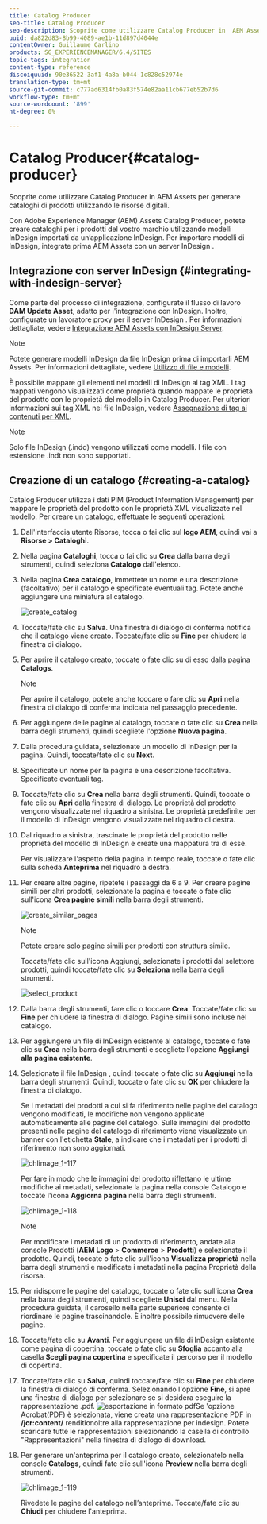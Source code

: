 ```yaml
---
title: Catalog Producer
seo-title: Catalog Producer
seo-description: Scoprite come utilizzare Catalog Producer in  AEM Assets per generare cataloghi di prodotti utilizzando le risorse digitali.
uuid: da822d83-8b99-4089-ae1b-11d897d4044e
contentOwner: Guillaume Carlino
products: SG_EXPERIENCEMANAGER/6.4/SITES
topic-tags: integration
content-type: reference
discoiquuid: 90e36522-3af1-4a8a-b044-1c828c52974e
translation-type: tm+mt
source-git-commit: c777ad6314fb0a83f574e82aa11cb677eb52b7d6
workflow-type: tm+mt
source-wordcount: '899'
ht-degree: 0%

---
```



# Catalog Producer{#catalog-producer}

Scoprite come utilizzare Catalog Producer in  AEM Assets per generare cataloghi di prodotti utilizzando le risorse digitali.

Con Adobe Experience Manager (AEM) Assets Catalog Producer, potete creare cataloghi per i prodotti del vostro marchio utilizzando  modelli InDesign importati da un’applicazione  InDesign. Per importare  modelli di InDesign, integrate prima  AEM Assets con un server InDesign .

## Integrazione con  server InDesign {#integrating-with-indesign-server}

Come parte del processo di integrazione, configurate il flusso di lavoro **DAM Update Asset**, adatto per l&#39;integrazione con  InDesign. Inoltre, configurate un lavoratore proxy per il server InDesign . Per informazioni dettagliate, vedere [Integrazione  AEM Assets con  InDesign Server](/help/assets/indesign.md).

>[!NOTE]
>
>Potete generare modelli  InDesign da file  InDesign prima di importarli  AEM Assets. Per informazioni dettagliate, vedere [Utilizzo di file e modelli](https://helpx.adobe.com/indesign/using/files-templates.html).
>
>È possibile mappare gli elementi nei modelli di InDesign  ai tag XML. I tag mappati vengono visualizzati come proprietà quando mappate le proprietà del prodotto con le proprietà del modello in Catalog Producer. Per ulteriori informazioni sui tag XML nei file  InDesign, vedere [Assegnazione di tag ai contenuti per XML](https://helpx.adobe.com/indesign/using/tagging-content-xml.html).

>[!NOTE]
>
>Solo  file InDesign (.indd) vengono utilizzati come modelli. I file con estensione .indt non sono supportati.

## Creazione di un catalogo {#creating-a-catalog}

Catalog Producer utilizza i dati PIM (Product Information Management) per mappare le proprietà del prodotto con le proprietà XML visualizzate nel modello. Per creare un catalogo, effettuate le seguenti operazioni:

1. Dall&#39;interfaccia utente Risorse, tocca o fai clic sul **logo AEM**, quindi vai a **Risorse > Cataloghi**.
1. Nella pagina **Cataloghi**, tocca o fai clic su **Crea** dalla barra degli strumenti, quindi seleziona **Catalogo** dall&#39;elenco.
1. Nella pagina **Crea catalogo**, immettete un nome e una descrizione (facoltativo) per il catalogo e specificate eventuali tag. Potete anche aggiungere una miniatura al catalogo.

   ![create_catalog](assets/create_catalog.png)

1. Toccate/fate clic su **Salva**. Una finestra di dialogo di conferma notifica che il catalogo viene creato. Toccate/fate clic su **Fine** per chiudere la finestra di dialogo.
1. Per aprire il catalogo creato, toccate o fate clic su di esso dalla pagina **Catalogs**.

   >[!NOTE]
   >
   >Per aprire il catalogo, potete anche toccare o fare clic su **Apri** nella finestra di dialogo di conferma indicata nel passaggio precedente.

1. Per aggiungere delle pagine al catalogo, toccate o fate clic su **Crea** nella barra degli strumenti, quindi scegliete l&#39;opzione **Nuova pagina**.
1. Dalla procedura guidata, selezionate un modello di InDesign  per la pagina. Quindi, toccate/fate clic su **Next**.
1. Specificate un nome per la pagina e una descrizione facoltativa. Specificate eventuali tag.
1. Toccate/fate clic su **Crea** nella barra degli strumenti. Quindi, toccate o fate clic su **Apri** dalla finestra di dialogo. Le proprietà del prodotto vengono visualizzate nel riquadro a sinistra. Le proprietà predefinite per il modello di InDesign  vengono visualizzate nel riquadro di destra.
1. Dal riquadro a sinistra, trascinate le proprietà del prodotto nelle proprietà del modello di InDesign  e create una mappatura tra di esse.

   Per visualizzare l&#39;aspetto della pagina in tempo reale, toccate o fate clic sulla scheda **Anteprima** nel riquadro a destra.

1. Per creare altre pagine, ripetete i passaggi da 6 a 9. Per creare pagine simili per altri prodotti, selezionate la pagina e toccate o fate clic sull&#39;icona **Crea pagine simili** nella barra degli strumenti.

   ![create_similar_pages](assets/create_similar_pages.png)

   >[!NOTE]
   >
   >Potete creare solo pagine simili per prodotti con struttura simile.

   Toccate/fate clic sull&#39;icona Aggiungi, selezionate i prodotti dal selettore prodotti, quindi toccate/fate clic su **Seleziona** nella barra degli strumenti.

   ![select_product](assets/select_product.png)

1. Dalla barra degli strumenti, fare clic o toccare **Crea**. Toccate/fate clic su **Fine** per chiudere la finestra di dialogo. Pagine simili sono incluse nel catalogo.
1. Per aggiungere un file di InDesign  esistente al catalogo, toccate o fate clic su **Crea** nella barra degli strumenti e scegliete l&#39;opzione **Aggiungi alla pagina esistente**.
1. Selezionate il file InDesign , quindi toccate o fate clic su **Aggiungi** nella barra degli strumenti. Quindi, toccate o fate clic su **OK** per chiudere la finestra di dialogo.

   Se i metadati dei prodotti a cui si fa riferimento nelle pagine del catalogo vengono modificati, le modifiche non vengono applicate automaticamente alle pagine del catalogo. Sulle immagini del prodotto presenti nelle pagine del catalogo di riferimento viene visualizzato un banner con l&#39;etichetta **Stale**, a indicare che i metadati per i prodotti di riferimento non sono aggiornati.

   ![chlimage_1-117](assets/chlimage_1-117.png)

   Per fare in modo che le immagini del prodotto riflettano le ultime modifiche ai metadati, selezionate la pagina nella console Catalogo e toccate l&#39;icona **Aggiorna pagina** nella barra degli strumenti.

   ![chlimage_1-118](assets/chlimage_1-118.png)

   >[!NOTE]
   >
   >Per modificare i metadati di un prodotto di riferimento, andate alla console Prodotti (**AEM Logo** > **Commerce** > **Prodotti**) e selezionate il prodotto. Quindi, toccate o fate clic sull&#39;icona **Visualizza proprietà** nella barra degli strumenti e modificate i metadati nella pagina Proprietà della risorsa.

1. Per ridisporre le pagine del catalogo, toccate o fate clic sull&#39;icona **Crea** nella barra degli strumenti, quindi scegliete **Unisci** dal menu. Nella procedura guidata, il carosello nella parte superiore consente di riordinare le pagine trascinandole. È inoltre possibile rimuovere delle pagine.

1. Toccate/fate clic su **Avanti**. Per aggiungere un file di InDesign  esistente come pagina di copertina, toccate o fate clic su **Sfoglia** accanto alla casella **Scegli pagina copertina** e specificate il percorso per il modello di copertina.
1. Toccate/fate clic su **Salva**, quindi toccate/fate clic su **Fine** per chiudere la finestra di dialogo di conferma.
Selezionando l&#39;opzione **Fine**, si apre una finestra di dialogo per selezionare se si desidera eseguire la rappresentazione .pdf.
   ![esportazione in ](assets/CatalogPDF.png)
formato pdfSe &#39;opzione Acrobat(PDF) è selezionata, viene creata una rappresentazione PDF in   **/jcr:content/** renditionoltre alla rappresentazione per indesign. Potete scaricare tutte le rappresentazioni selezionando la casella di controllo &quot;Rappresentazioni&quot; nella finestra di dialogo di download.

1. Per generare un&#39;anteprima per il catalogo creato, selezionatelo nella console **Catalogs**, quindi fate clic sull&#39;icona **Preview** nella barra degli strumenti.

   ![chlimage_1-119](assets/chlimage_1-119.png)

   Rivedete le pagine del catalogo nell’anteprima. Toccate/fate clic su **Chiudi** per chiudere l&#39;anteprima.

